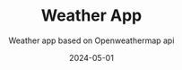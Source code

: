 ---
title: "Weather App"
subtitle: "Weather app based on Openweathermap api"
code: "https://github.com/buddhagrg/weather-app"
demo: "https://weather-check-netlify.netlify.app/"
date: "2024-05-01"
---